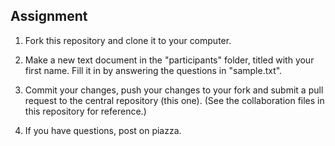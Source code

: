 Assignment
----------

1. Fork this repository and clone it to your computer.  

2. Make a new text document in the "participants" folder, titled with your first name.  Fill it in by answering the questions in "sample.txt".  

3. Commit your changes, push your changes to your fork and submit a pull request to the central repository (this one).  (See the collaboration files in this repository for reference.)  

4. If you have questions, post on piazza.  
